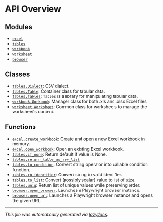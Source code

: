 <!-- markdownlint-disable -->

# API Overview

## Modules

- [`excel`](./excel.md#module-excel)
- [`tables`](./tables.md#module-tables)
- [`workbook`](./workbook.md#module-workbook)
- [`worksheet`](./worksheet.md#module-worksheet)
- [`browser`](./browser.md#module-browser)

## Classes

- [`tables.Dialect`](./tables.md#class-dialect): CSV dialect.
- [`tables.Table`](./tables.md#class-table): Container class for tabular data.
- [`tables.Tables`](./tables.md#class-tables): ``Tables`` is a library for manipulating tabular data.
- [`workbook.Workbook`](./workbook.md#class-workbook): Manager class for both .xls and .xlsx Excel files.
- [`worksheet.Worksheet`](./worksheet.md#class-worksheet): Common class for worksheets to manage the worksheet's content.

## Functions

- [`excel.create_workbook`](./excel.md#function-create_workbook): Create and open a new Excel workbook in memory.
- [`excel.open_workbook`](./excel.md#function-open_workbook): Open an existing Excel workbook.
- [`tables.if_none`](./tables.md#function-if_none): Return default if value is None.
- [`tables.return_table_as_raw_list`](./tables.md#function-return_table_as_raw_list)
- [`tables.to_condition`](./tables.md#function-to_condition): Convert string operator into callable condition function.
- [`tables.to_identifier`](./tables.md#function-to_identifier): Convert string to valid identifier.
- [`tables.to_list`](./tables.md#function-to_list): Convert (possibly scalar) value to list of `size`.
- [`tables.uniq`](./tables.md#function-uniq): Return list of unique values while preserving order.
- [`browser.open_browser`](./browser.md#function-open_browser): Launches a Playwright browser instance.
- [`browser.open_url`](./browser.md#function-open_url): Launches a Playwright browser instance and opens the given URL.


---

_This file was automatically generated via [lazydocs](https://github.com/ml-tooling/lazydocs)._
